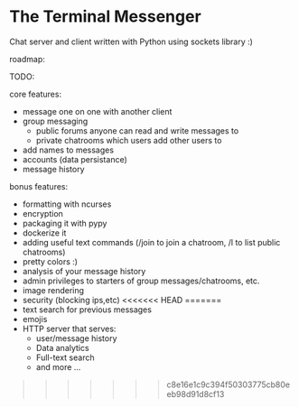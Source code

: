 # The Terminal Messenger #

Chat server and client written with Python using sockets library :)

roadmap:

TODO: 

core features:
- message one on one with another client
- group messaging
    - public forums anyone can read and write messages to
    - private chatrooms which users add other users to
- add names to messages
- accounts (data persistance)
- message history


bonus features:
- formatting with ncurses
- encryption
- packaging it with pypy
- dockerize it 
- adding useful text commands (/join to join a chatroom, /l to list public chatrooms)
- pretty colors :)
- analysis of your message history
- admin privileges to starters of group messages/chatrooms, etc.
- image rendering 
- security (blocking ips,etc)
<<<<<<< HEAD
=======
- text search for previous messages
- emojis
- HTTP server that serves:
	- user/message history
	- Data analytics
	- Full-text search
	- and more ...
>>>>>>> c8e16e1c9c394f50303775cb80eeb98d91d8cf13
